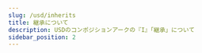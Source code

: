 ```yaml
---
slug: /usd/inherits
title: 継承について
description: USDのコンポジションアークの『I』「継承」について
sidebar_position: 2
---
```

